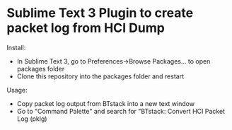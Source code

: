 # Sublime Text 3 Plugin to create packet log from HCI Dump

Install:
- In Sublime Text 3, go to Preferences->Browse Packages... to open packages folder
- Clone this repository into the packages folder and restart

Usage:
- Copy packet log output from BTstack into a new text window
- Go to "Command Palette" and search for "BTstack: Convert HCI Packet Log (pklg)
